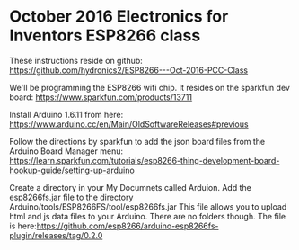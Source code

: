 # October 2016 Electronics for Inventors ESP8266 class

These instructions reside on github: https://github.com/hydronics2/ESP8266---Oct-2016-PCC-Class

We'll be programming the ESP8266 wifi chip.  It resides on the sparkfun dev board: https://www.sparkfun.com/products/13711

Install Arduino 1.6.11 from here: https://www.arduino.cc/en/Main/OldSoftwareReleases#previous

Follow the directions by sparkfun to add the json board files from the Arduino Board Manager menu: https://learn.sparkfun.com/tutorials/esp8266-thing-development-board-hookup-guide/setting-up-arduino

Create a directory in your My Documnets called Arduion.  Add the esp8266fs.jar file to the directory Arduino/tools/ESP8266FS/tool/esp8266fs.jar
This file allows you to upload html and js data files to your Arduino. There are no folders though. The file is here:https://github.com/esp8266/arduino-esp8266fs-plugin/releases/tag/0.2.0

